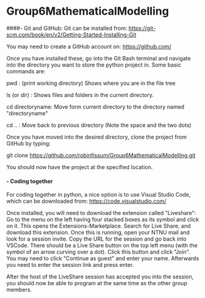 # Group6MathematicalModelling

####- Git and GitHub:
Git can be installed from: 
https://git-scm.com/book/en/v2/Getting-Started-Installing-Git

You may need to create a GitHub account on: https://github.com/

Once you have installed these, go into the Git Bash terminal and navigate into 
the directory you want to store the python project in. Some basic commands are: 

pwd : (print working directory) Shows where you are in the file tree

ls (or dir) : Shows files and folders in the current directory.

cd directoryname: Move form current directory to the directory named "directoryname" 

cd .. : Move back to previous directory (Note the space and the two dots)

Once you have moved into the desired directory, clone the project from GitHub by typing:

git clone https://github.com/robinfissum/Group6MathematicalModelling.git


You should now have the project at the specified location. 

#### - Coding together

For coding together in python, a nice option is to use Visual Studio Code, which can be 
downloaded from: https://code.visualstudio.com/

Once installed, you will need to download the extension called "Liveshare": 
Go to the menu on the left having four stacked boxes as its symbol and click on it. 
This opens the Extensions-Marketplace. Search for Live Share, and download this extension.
Once this is running, open your NTNU mail and look for a session invite. Copy the URL for the session 
and go back into VSCode. There should be a Live Share button on the top left menu (with the symbol of an 
arrow curving over a dot). Click this button and click "Join". You may need to click "Continue as guest" and enter
your name. Afterwards you need to enter the session link and press enter. 

After the host of the LiveShare session has accepted you into the session, you should now be able to 
program at the same time as the other group members. 